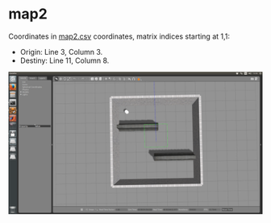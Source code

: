 # map2

Coordinates in [map2.csv](map2.csv) coordinates, matrix indices starting at 1,1:
- Origin: Line 3, Column 3.
- Destiny: Line 11, Column 8.

![map2.png](map2.png)
